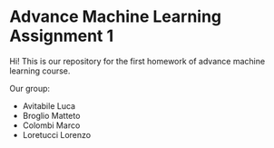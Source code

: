 # Advance Machine Learning Assignment 1
Hi! This is our repository for the first homework of advance machine learning course.

Our group: 
* Avitabile Luca
* Broglio Matteto
* Colombi Marco 
* Loretucci Lorenzo 
